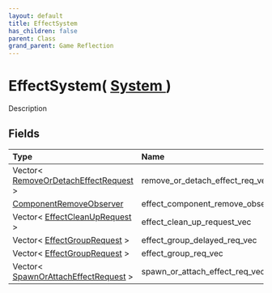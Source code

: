 ```yaml
---
layout: default
title: EffectSystem
has_children: false
parent: Class
grand_parent: Game Reflection
---
```

# EffectSystem( [ System ](/riftbreaker-wiki/docs/game-reflection/classes/system/) )
Description 

## Fields

| Type | Name |
|:----------|:--------------|
| Vector< [RemoveOrDetachEffectRequest](/riftbreaker-wiki/docs/game-reflection/classes/remove_or_detach_effect_request/) > | remove_or_detach_effect_req_vec |
| [ComponentRemoveObserver](/riftbreaker-wiki/docs/game-reflection/components/component_remove_observer/) | effect_component_remove_observer |
| Vector< [EffectCleanUpRequest](/riftbreaker-wiki/docs/game-reflection/classes/effect_clean_up_request/) > | effect_clean_up_request_vec |
| Vector< [EffectGroupRequest](/riftbreaker-wiki/docs/game-reflection/classes/effect_group_request/) > | effect_group_delayed_req_vec |
| Vector< [EffectGroupRequest](/riftbreaker-wiki/docs/game-reflection/classes/effect_group_request/) > | effect_group_req_vec |
| Vector< [SpawnOrAttachEffectRequest](/riftbreaker-wiki/docs/game-reflection/classes/spawn_or_attach_effect_request/) > | spawn_or_attach_effect_req_vec |


